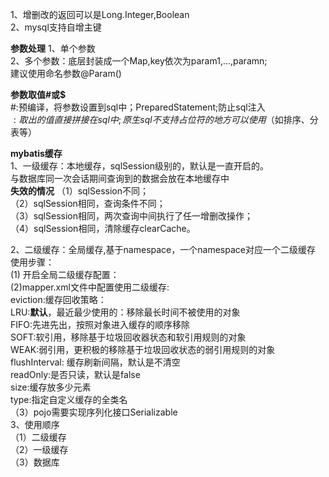 1、增删改的返回可以是Long.Integer,Boolean  
2、mysql支持自增主键  


**参数处理**
1、单个参数  
2、多个参数：底层封装成一个Map,key依次为param1,...,paramn;  
    建议使用命名参数@Param()   

**参数取值#或$**  
\#:预编译，将参数设置到sql中；PreparedStatement;防止sql注入  
$:取出的值直接拼接在sql中;原生sql不支持占位符的地方可以使用$（如排序、分表等）  
   
    
**mybatis缓存**  
1、一级缓存：本地缓存，sqlSession级别的，默认是一直开启的。  
    与数据库同一次会话期间查询到的数据会放在本地缓存中  
  **失效的情况**
  （1）sqlSession不同；  
  （2）sqlSession相同，查询条件不同；  
  （3）sqlSession相同，两次查询中间执行了任一增删改操作；  
  （4）sqlSession相同，清除缓存clearCache。  
    
2、二级缓存：全局缓存,基于namespace，一个namespace对应一个二级缓存  
    使用步骤：    
    (1) 开启全局二级缓存配置：<setting name="cacheEnabled" value="true" />  
    (2)mapper.xml文件中配置使用二级缓存:<cache></cache>  
       eviction:缓存回收策略：  
        LRU:**默认**，最近最少使用的：移除最长时间不被使用的对象  
        FIFO:先进先出，按照对象进入缓存的顺序移除  
        SOFT:软引用，移除基于垃圾回收器状态和软引用规则的对象  
        WEAK:弱引用，更积极的移除基于垃圾回收状态的弱引用规则的对象  
       flushInterval: 缓存刷新间隔，默认是不清空  
       readOnly:是否只读，默认是false  
       size:缓存放多少元素  
       type:指定自定义缓存的全类名  
    （3）pojo需要实现序列化接口Serializable      
3、使用顺序  
（1）二级缓存  
（2）一级缓存  
（3）数据库  
